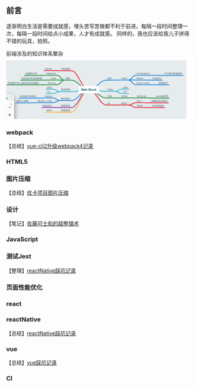 ## 前言
逐渐明白生活是需要成就感，埋头苦写苦做都不利于前进，每隔一段时间整理一次，每隔一段时间给点小成果，人才有成就感。
同样的，我也应该给我儿子拼得不错的玩具，拍照。

前端涉及的知识体系繁杂
![image](./src/images/web_stack.png)

### webpack
【总结】[vue-cli2升级webpack4记录](./src/blog/webpack/vue-cli2升级webpack4记录.md)
### HTML5
### 图片压缩
【总结】[优卡项目图片压缩](./src/blog/JPEGImager/优卡项目图片压缩.md)
### 设计
【笔记】[佐藤可士和的超整理术](./src/blog/design/[笔记]佐藤可士和的超整理术.md)
### JavaScript
### 测试Jest
【整理】[reactNative踩坑记录](./src/blog/jest/jestAPI.md)
### 页面性能优化
### react
### reactNative
【总结】[reactNative踩坑记录](./src/blog/reactNative/reactNative踩坑记录.md)
### vue
【总结】[vue踩坑记录](./src/blog/vue/vue踩坑记录.md)
### CI



